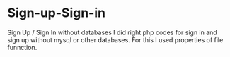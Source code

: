 # Sign-up-Sign-in
Sign Up / Sign In without databases
I did right php codes for sign in and sign up without mysql or other databases. For this I used properties of file funnction.
